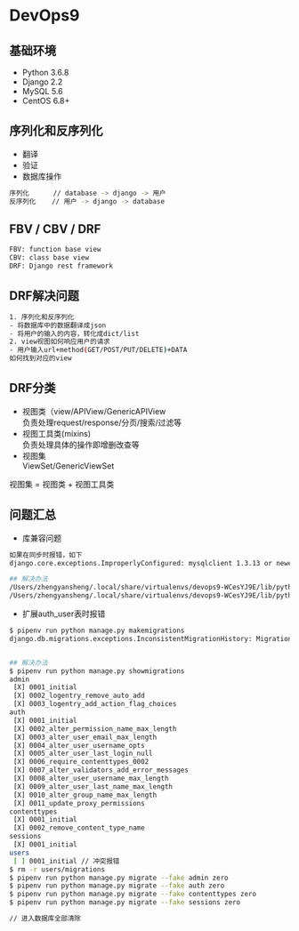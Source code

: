 # DevOps9

## 基础环境
- Python 3.6.8
- Django 2.2
- MySQL 5.6
- CentOS 6.8+

## 序列化和反序列化
- 翻译
- 验证
- 数据库操作
```bash
序列化      // database -> django -> 用户
反序列化    // 用户 -> django -> database
```

## FBV / CBV / DRF
```bash
FBV: function base view
CBV: class base view
DRF: Django rest framework
```

## DRF解决问题
```bash
1. 序列化和反序列化
- 将数据库中的数据翻译成json
- 将用户的输入的内容，转化成dict/list
2. view视图如何响应用户的请求
- 用户输入url+method(GET/POST/PUT/DELETE)+DATA
如何找到对应的view
```

## DRF分类
- 视图类（view/APIView/GenericAPIView  
负责处理request/response/分页/搜索/过滤等
- 视图工具类(mixins)  
负责处理具体的操作即增删改查等
- 视图集  
ViewSet/GenericViewSet

视图集 = 视图类 + 视图工具类

## 问题汇总
- 库兼容问题
```bash
如果在同步时报错，如下
django.core.exceptions.ImproperlyConfigured: mysqlclient 1.3.13 or newer is required; you have 0.9.2

## 解决办法
/Users/zhengyansheng/.local/share/virtualenvs/devops9-WCesYJ9E/lib/python3.6/site-packages/django/db/backends/mysql/base.py
/Users/zhengyansheng/.local/share/virtualenvs/devops9-WCesYJ9E/lib/python3.6/site-packages/django/db/backends/mysql/operations.py

```

- 扩展auth_user表时报错
```bash
$ pipenv run python manage.py makemigrations
django.db.migrations.exceptions.InconsistentMigrationHistory: Migration admin.0001_initial is applied before its dependency users.0001_initial on database 'default'.


## 解决办法
$ pipenv run python manage.py showmigrations
admin
 [X] 0001_initial
 [X] 0002_logentry_remove_auto_add
 [X] 0003_logentry_add_action_flag_choices
auth
 [X] 0001_initial
 [X] 0002_alter_permission_name_max_length
 [X] 0003_alter_user_email_max_length
 [X] 0004_alter_user_username_opts
 [X] 0005_alter_user_last_login_null
 [X] 0006_require_contenttypes_0002
 [X] 0007_alter_validators_add_error_messages
 [X] 0008_alter_user_username_max_length
 [X] 0009_alter_user_last_name_max_length
 [X] 0010_alter_group_name_max_length
 [X] 0011_update_proxy_permissions
contenttypes
 [X] 0001_initial
 [X] 0002_remove_content_type_name
sessions
 [X] 0001_initial
users
 [ ] 0001_initial // 冲突报错
$ rm -r users/migrations
$ pipenv run python manage.py migrate --fake admin zero
$ pipenv run python manage.py migrate --fake auth zero
$ pipenv run python manage.py migrate --fake contenttypes zero
$ pipenv run python manage.py migrate --fake sessions zero

// 进入数据库全部清除

```
